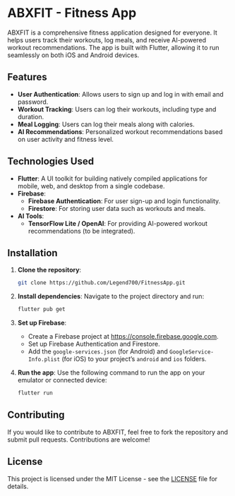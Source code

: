 # ABXFIT - Fitness App

ABXFIT is a comprehensive fitness application designed for everyone. It helps users track their workouts, log meals, and receive AI-powered workout recommendations. The app is built with Flutter, allowing it to run seamlessly on both iOS and Android devices.

## Features

- **User Authentication**: Allows users to sign up and log in with email and password.
- **Workout Tracking**: Users can log their workouts, including type and duration.
- **Meal Logging**: Users can log their meals along with calories.
- **AI Recommendations**: Personalized workout recommendations based on user activity and fitness level.

## Technologies Used

- **Flutter**: A UI toolkit for building natively compiled applications for mobile, web, and desktop from a single codebase.
- **Firebase**:
  - **Firebase Authentication**: For user sign-up and login functionality.
  - **Firestore**: For storing user data such as workouts and meals.
- **AI Tools**:
  - **TensorFlow Lite / OpenAI**: For providing AI-powered workout recommendations (to be integrated).

## Installation

1. **Clone the repository**:
    ```bash
    git clone https://github.com/Legend700/FitnessApp.git
    ```
   
2. **Install dependencies**:
    Navigate to the project directory and run:
    ```bash
    flutter pub get
    ```

3. **Set up Firebase**:
    - Create a Firebase project at https://console.firebase.google.com.
    - Set up Firebase Authentication and Firestore.
    - Add the `google-services.json` (for Android) and `GoogleService-Info.plist` (for iOS) to your project’s `android` and `ios` folders.

4. **Run the app**:
    Use the following command to run the app on your emulator or connected device:
    ```bash
    flutter run
    ```

## Contributing

If you would like to contribute to ABXFIT, feel free to fork the repository and submit pull requests. Contributions are welcome!

## License

This project is licensed under the MIT License - see the [LICENSE](LICENSE) file for details.
